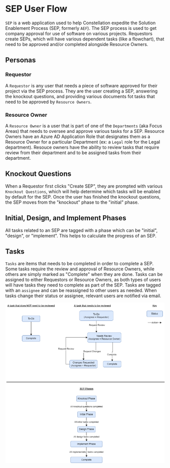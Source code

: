 # SEP User Flow

`SEP` is a web application used to help Constellation expedite the Solution Enablement Process (SEP, formerly `AEF`). The SEP process is used to get company approval for use of software on various projects. Requestors create SEPs, which will have various dependent tasks (like a flowchart), that need to be approved and/or completed alongside Resource Owners.

## Personas
### Requestor
A `Requestor` is any user that needs a piece of software approved for their project via the SEP process. They are the user creating a SEP, answering the knockout questions, and providing various documents fot tasks that need to be approved by `Resource Owners`.

### Resource Owner
A `Resource Owner` is a user that is part of one of the `Departments` (aka Focus Areas) that needs to oversee and approve various tasks for a SEP. Resource Owners have an Azure AD Application Role that designates them as a Resource Owner for a particular Department (ex: a `Legal` role for the Legal department). Resouce owners have the ability to review tasks that require review from their department and to be assigned tasks from their department.

## Knockout Questions
When a Requestor first clicks "Create SEP", they are prompted with various `Knockout Questions`, which will help determine which tasks will be enabled by default for the SEP. Once the user has finished the knockout questions, the SEP moves from the "knockout" phase to the "initial" phase.

## Initial, Design, and Implement Phases
All tasks related to an SEP are tagged with a phase which can be "initial", "design", or "implement". This helps to calculate the progress of an SEP.

## Tasks
`Tasks` are items that needs to be completed in order to complete a SEP. Some tasks require the review and approval of Resource Owners, while others are simply marked as "Complete" when they are done. Tasks can be assigned to either Requestors or Resource Owners, as both types of users will have tasks they need to complete as part of the SEP. Tasks are tagged with an `assignee` and can be reassigned to other users as needed. When tasks change their status or assignee, relevant users are notified via email.

![Task Status Diagram](./task-status.drawio.png)